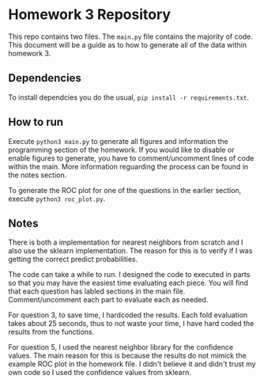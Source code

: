 # Homework 3 Repository
This repo contains two files. The `main.py` file contains the majority of code.
This document will be a guide as to how to generate all of the data within homework 3.

## Dependencies

To install dependcies you do the usual, `pip install -r requirements.txt`.

## How to run

Execute `python3 main.py` to generate all figures and information the programming section of the homework.
If you would like to disable or enable figures to generate, you have to comment/uncomment lines of code within the main.
More information reguarding the process can be found in the notes section.

To generate the ROC plot for one of the questions in the earlier section, execute `python3 roc_plot.py`.

## Notes
 
There is both a implementation for nearest neighbors from scratch and I also use the sklearn implementation.
The reason for this is to verify if I was getting the correct predict probabilities.

The code can take a while to run.
I designed the code to executed in parts so that you may have the easiest time evaluating each piece.
You will find that each question has labled sections in the main file.
Comment/uncomment each part to evaluate each as needed.

For question 3, to save time, I hardcoded the results.
Each fold evaluation takes about 25 seconds, thus to not waste your time, I have hard coded the results from the functions.

For question 5, I used the nearest neighbor library for the confidence values.
The main reason for this is because the results do not mimick the example ROC plot in the homework file.
I didn't believe it and didn't trust my own code so I used the confidence values from sklearn. 